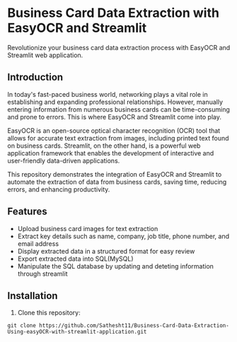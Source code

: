 # Business Card Data Extraction with EasyOCR and Streamlit

Revolutionize your business card data extraction process with EasyOCR and Streamlit web application.

## Introduction

In today's fast-paced business world, networking plays a vital role in establishing and expanding professional relationships. However, manually entering information from numerous business cards can be time-consuming and prone to errors. This is where EasyOCR and Streamlit come into play.

EasyOCR is an open-source optical character recognition (OCR) tool that allows for accurate text extraction from images, including printed text found on business cards. Streamlit, on the other hand, is a powerful web application framework that enables the development of interactive and user-friendly data-driven applications.

This repository demonstrates the integration of EasyOCR and Streamlit to automate the extraction of data from business cards, saving time, reducing errors, and enhancing productivity.

## Features

* Upload business card images for text extraction
* Extract key details such as name, company, job title, phone number, and email address
* Display extracted data in a structured format for easy review
* Export extracted data into SQL(MySQL)
* Manipulate the SQL database by updating and deteting information through streamlit

## Installation

1. Clone this repository:
```
git clone https://github.com/Sathesht11/Business-Card-Data-Extraction-Using-easyOCR-with-streamlit-application.git

```
